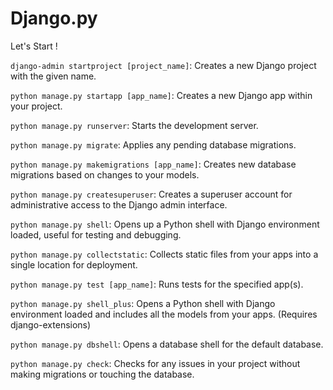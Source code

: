 # Django.py
Let's Start !

`django-admin startproject [project_name]`: Creates a new Django project with the given name.

`python manage.py startapp [app_name]`: Creates a new Django app within your project.

`python manage.py runserver`: Starts the development server.

`python manage.py migrate`: Applies any pending database migrations.

`python manage.py makemigrations [app_name]`: Creates new database migrations based on changes to your models.

`python manage.py createsuperuser`: Creates a superuser account for administrative access to the Django admin interface.

`python manage.py shell`: Opens up a Python shell with Django environment loaded, useful for testing and debugging.

`python manage.py collectstatic`: Collects static files from your apps into a single location for deployment.

`python manage.py test [app_name]`: Runs tests for the specified app(s).

`python manage.py shell_plus`: Opens a Python shell with Django environment loaded and includes all the models from your apps. (Requires django-extensions)

`python manage.py dbshell`: Opens a database shell for the default database.

`python manage.py check`: Checks for any issues in your project without making migrations or touching the database.
